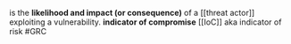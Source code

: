 is the **likelihood and impact (or consequence)** of a [[threat actor]] exploiting a vulnerability.
**indicator of compromise** [[IoC]] aka indicator of risk
#GRC 